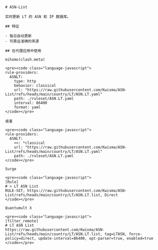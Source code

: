 
    # ASN-List
    
    实时更新 LT 的 ASN 和 IP 数据库。
    
    ## 特征
    
    - 每日自动更新
    - 可靠且准确的来源
    
    ## 在代理应用中使用
    
    mihomo(clash.meta)
   
    <pre><code class="language-javascript">
    rule-providers:
      ASNLT:
        type: http
        behavior: classical
        url: "https://raw.githubusercontent.com/Kwisma/ASN-List/refs/heads/main/country/LT/ASN.LT.yaml"
        path: ./ruleset/ASN.LT.yaml
        interval: 86400
        format: yaml
    </code></pre>

    或者

    <pre><code class="language-javascript">
    rule-providers:
      ASNLT:
        <<: *classical
        url: "https://raw.githubusercontent.com/Kwisma/ASN-List/refs/heads/main/country/LT/ASN.LT.yaml"
        path: ./ruleset/ASN.LT.yaml
    </code></pre>
    
    Surge
    
    <pre><code class="language-javascript">
    [Rule]
    # > LT ASN List
    RULE-SET, https://raw.githubusercontent.com/Kwisma/ASN-List/refs/heads/main/country/LT/ASN.LT.list, Direct
    </code></pre>
    
    Quantumult X
    
    <pre><code class="language-javascript">
    [filter_remote]
    # LT ASN List
    https://raw.githubusercontent.com/Kwisma/ASN-List/refs/heads/main/country/LT/ASN.LT.list, tag=LTASN, force-policy=direct, update-interval=86400, opt-parser=true, enabled=true
    </code></pre>
    